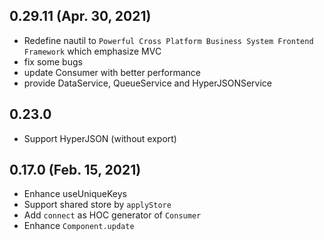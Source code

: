## 0.29.11 (Apr. 30, 2021)

- Redefine nautil to `Powerful Cross Platform Business System Frontend Framework` which emphasize MVC
- fix some bugs
- update Consumer with better performance
- provide DataService, QueueService and HyperJSONService

## 0.23.0

- Support HyperJSON (without export)

## 0.17.0 (Feb. 15, 2021)

- Enhance useUniqueKeys
- Support shared store by `applyStore`
- Add `connect` as HOC generator of `Consumer`
- Enhance `Component.update`
